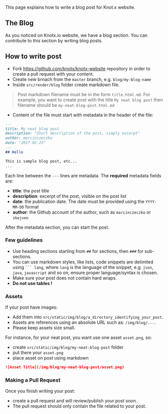 This page explains how to write a blog post for Knot.x website.

## The Blog

As you noticed on Knotx.io website, we have a blog section. You can contribute to this section by writing blog posts.

## How to write post

- Fork https://github.com/knotx/knotx-website repository in order to create a pull request with your content.
- Create new brnach from the `master` branch, e.g. `blog/my-blog-name`
- Inside `src/render/blog` folder create markdown file.
> Post markdown filename must be in the form `title.html.md`. For example, you want to create post with the title `My neat blog post` then filename should be `my-neat-blog-post.html.md`
- Content of the file must start with metadata in the header of the file:

``` md
---
title: My neat blog post
description: "Short description of the post, simply excerpt"
author: marcinczeczko
date: "2017-02-23"
---
## Hello

This is sample blog post, etc...
...
```

Each line between the `---` lines are metadata. The **required** metadata fields are:

* **title**: the post title
* **description**: excerpt of the post, visible on the post list
* **date**: the publication date. The date must be provided using the `YYYY-MM-DD` format
* **author**: the Github account of the author, such as `marcinczeczko` or `skejven`

After the metadata section, you can start the post. 

### Few guidelines
- Use heading sections starting from `##` for sections, then `###` for  sub-sections.
- You can use markdown styles, like lists, code snippets are delimited using ` ``` lang `, where `lang` is the language of the snippet, e.g. `json`, `java`, `javascript` and so on, ensure proper language/syntax is chosen.
- Make sure your post does not contain hard wraps.
- **Do not use tables !**

### Assets

If your post have images:
- Add them into `src/static/img/blog/a_directory_identifying_your_post`.
- Assets are references using an absolute URL such as: `/img/blog/...`.
- Please keep assets size small. 

For instance, for your neat post, you want use one asset `asset.png`, so:
- create `src/static/img/blog/my-neat-blog-post` folder
- put there your `asset.png`
- place asset on post using markdown
``` md
![Asset Title](/img/blog/my-neat-blog-post/asset.png)
```

### Making a Pull Request
Once you finish writing your post:
- create a pull request and will review/publish your post soon.
- The pull request should only contain the file related to your post.
